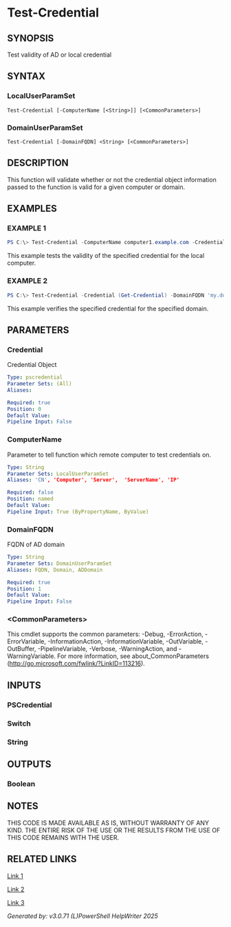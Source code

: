 ﻿# Test-Credential

## SYNOPSIS
Test validity of AD or local credential

## SYNTAX

### LocalUserParamSet
```
Test-Credential [-ComputerName [<String>]] [<CommonParameters>]
```

### DomainUserParamSet
```
Test-Credential [-DomainFQDN] <String> [<CommonParameters>]
```

## DESCRIPTION
This function will validate whether or not the credential object information passed to the function is valid for a given computer or domain.

## EXAMPLES

### EXAMPLE 1

```powershell
PS C:\> Test-Credential -ComputerName computer1.example.com -Credential (Get-Credential) -Confirm:$false
```

This example tests the validity of the specified credential for the local computer.

### EXAMPLE 2

```powershell
PS C:\> Test-Credential -Credential (Get-Credential) -DomainFQDN 'my.domain.com' -Confirm:$false
```

This example verifies the specified credential for the specified domain.

## PARAMETERS

### Credential
Credential Object

```yaml
Type: pscredential
Parameter Sets: (All)
Aliases: 

Required: true
Position: 0
Default Value: 
Pipeline Input: False
```

### ComputerName
Parameter to tell function which remote computer to test credentials on.

```yaml
Type: String
Parameter Sets: LocalUserParamSet
Aliases: 'CN', 'Computer', 'Server',  'ServerName', 'IP'

Required: false
Position: named
Default Value: 
Pipeline Input: True (ByPropertyName, ByValue)
```

### DomainFQDN
FQDN of AD domain

```yaml
Type: String
Parameter Sets: DomainUserParamSet
Aliases: FQDN, Domain, ADDomain

Required: true
Position: 1
Default Value: 
Pipeline Input: False
```

### \<CommonParameters\>
This cmdlet supports the common parameters: -Debug, -ErrorAction, -ErrorVariable, -InformationAction, -InformationVariable, -OutVariable, -OutBuffer, -PipelineVariable, -Verbose, -WarningAction, and -WarningVariable. For more information, see about_CommonParameters (http://go.microsoft.com/fwlink/?LinkID=113216).

## INPUTS

### PSCredential


### Switch


### String


## OUTPUTS

### Boolean


## NOTES

THIS CODE IS MADE AVAILABLE AS IS, WITHOUT WARRANTY OF ANY KIND. THE ENTIRE RISK OF THE USE OR THE RESULTS FROM THE USE OF THIS CODE REMAINS WITH THE USER.

## RELATED LINKS

[Link 1](https://stackoverflow.com/questions/290548/validate-a-username-and-password-against-active-directory/499716)

[Link 2](https://community.idera.com/database-tools/powershell/powertips/b/tips/posts/validating-user-account-passwords-part-1)

[Link 3](https://gist.github.com/Mike-Crowley/0cfaf1a8733b530e8f00acb59dec771f)


*Generated by: v3.0.71 (L)PowerShell HelpWriter 2025*
